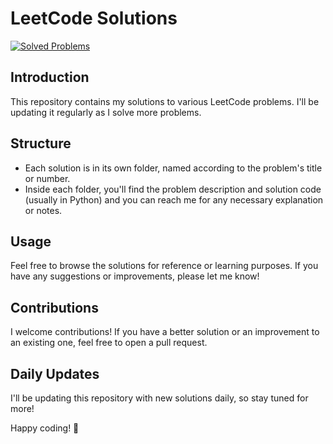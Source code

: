 # LeetCode Solutions
[![Solved Problems](https://img.shields.io/badge/Solved%20Problems-87-blue)](https://github.com/Abdo404Khaled/LeetCode_Solutions)
## Introduction
This repository contains my solutions to various LeetCode problems. I'll be updating it regularly as I solve more problems.

## Structure
- Each solution is in its own folder, named according to the problem's title or number.
- Inside each folder, you'll find the problem description and solution code (usually in Python) and you can reach me for any necessary explanation or notes.

## Usage
Feel free to browse the solutions for reference or learning purposes. If you have any suggestions or improvements, please let me know!

## Contributions
I welcome contributions! If you have a better solution or an improvement to an existing one, feel free to open a pull request.

## Daily Updates
I'll be updating this repository with new solutions daily, so stay tuned for more!

Happy coding! 🚀

